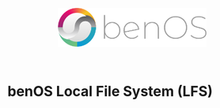 <p align="center">
  <img src="https://github.com/benchlab/benchx-media/raw/master/benos-logo.png" width="300px" alt="benOS Logo"/>
</p> <br>

# benOS Local File System (LFS)
